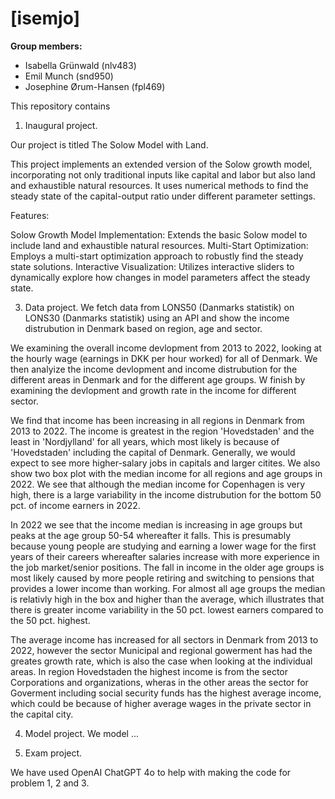 # \[isemjo\]

**Group members:**
- Isabella Grünwald (nlv483)
- Emil Munch (snd950)
- Josephine Ørum-Hansen (fpl469)


This repository contains  
1. Inaugural project.  

Our project is titled The Solow Model with Land.

This project implements an extended version of the Solow growth model, incorporating not only traditional inputs like capital and labor but also land and exhaustible natural resources. It uses numerical methods to find the steady state of the capital-output ratio under different parameter settings.

Features:

Solow Growth Model Implementation: Extends the basic Solow model to include land and exhaustible natural resources.
Multi-Start Optimization: Employs a multi-start optimization approach to robustly find the steady state solutions.
Interactive Visualization: Utilizes interactive sliders to dynamically explore how changes in model parameters affect the steady state.

3. Data project.
We fetch data from LONS50 (Danmarks statistik) on LONS30 (Danmarks statistik) using an API and show the income distrubution in Denmark based on region, age and sector.

We examining the overall income devlopment from 2013 to 2022, looking at the hourly wage (earnings in DKK per hour worked) for all of Denmark. We then analyize the income devlopment and income distrubution for the different areas in Denmark and for the different age groups. W finish by examining the devlopment and growth rate in the income for different sector.

We find that income has been increasing in all regions in Denmark from 2013 to 2022. The income is greatest in the region 'Hovedstaden' and the least in 'Nordjylland' for all years, which most likely is because of 'Hovedstaden' including the capital of Denmark. Generally, we would expect to see more higher-salary jobs in capitals and larger citites. We also show two box plot with the median income for all regions and age groups in 2022. We see that although the median income for Copenhagen is very high, there is a large variability in the income distrubution for the bottom 50 pct. of income earners in 2022.

In 2022 we see that the income median is increasing in age groups but peaks at the age group 50-54 whereafter it falls. This is presumably because young people are studying and earning a lower wage for the first years of their careers whereafter salaries increase with more experience in the job market/senior positions. The fall in income in the older age groups is most likely caused by more people retiring and switching to pensions that provides a lower income than working. For almost all age groups the median is relativly high in the box and higher than the average, which illustrates that there is greater income variability in the 50 pct. lowest earners compared to the 50 pct. highest.

The average income has increased for all sectors in Denmark from 2013 to 2022, however the sector Municipal and regional gowerment has had the greates growth rate, which is also the case when looking at the individual areas. In region Hovedstaden the highest income is from the sector Corporations and organizations, wheras in the other areas the sector for Goverment including social security funds has the highest average income, which could be because of higher average wages in the private sector in the capital city.

4. Model project. We model ...

5. Exam project.

We have used OpenAI ChatGPT 4o to help with making the code for problem 1, 2 and 3.

